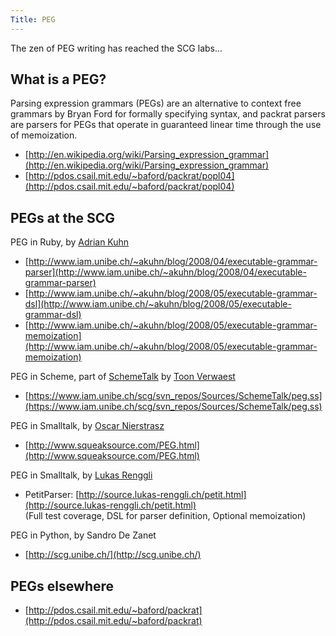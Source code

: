 ```yaml
---
Title: PEG
---
```


The zen of PEG writing has reached the SCG labs...

## What is a PEG?

Parsing expression grammars (PEGs) are an alternative to context free grammars by Bryan Ford for formally specifying syntax, and packrat parsers are parsers for PEGs that operate in guaranteed linear time through the use of memoization.


-  [http://en.wikipedia.org/wiki/Parsing_expression_grammar](http://en.wikipedia.org/wiki/Parsing_expression_grammar)
-  [http://pdos.csail.mit.edu/~baford/packrat/popl04](http://pdos.csail.mit.edu/~baford/packrat/popl04)

## PEGs at the SCG

PEG in Ruby, by [Adrian Kuhn](%base_url%/wiki/alumni/adriankuhn)

-  [http://www.iam.unibe.ch/~akuhn/blog/2008/04/executable-grammar-parser](http://www.iam.unibe.ch/~akuhn/blog/2008/04/executable-grammar-parser)
-  [http://www.iam.unibe.ch/~akuhn/blog/2008/05/executable-grammar-dsl](http://www.iam.unibe.ch/~akuhn/blog/2008/05/executable-grammar-dsl)
-  [http://www.iam.unibe.ch/~akuhn/blog/2008/05/executable-grammar-memoization](http://www.iam.unibe.ch/~akuhn/blog/2008/05/executable-grammar-memoization)

PEG in Scheme, part of [SchemeTalk](%base_url%/research/schemetalk) by [Toon Verwaest](%base_url%/staff/toonverwaest)

-  [https://www.iam.unibe.ch/scg/svn_repos/Sources/SchemeTalk/peg.ss](https://www.iam.unibe.ch/scg/svn_repos/Sources/SchemeTalk/peg.ss)

PEG in Smalltalk, by [Oscar Nierstrasz](%base_url%/staff/oscar)

-  [http://www.squeaksource.com/PEG.html](http://www.squeaksource.com/PEG.html)

PEG in Smalltalk, by [Lukas Renggli](http://www.lukas-renggli.ch)

-  PetitParser: [http://source.lukas-renggli.ch/petit.html](http://source.lukas-renggli.ch/petit.html)<br/>(Full test coverage, DSL for parser definition, Optional memoization)

PEG in Python, by Sandro De Zanet

-  [http://scg.unibe.ch/](http://scg.unibe.ch/)

## PEGs elsewhere


-  [http://pdos.csail.mit.edu/~baford/packrat](http://pdos.csail.mit.edu/~baford/packrat)
